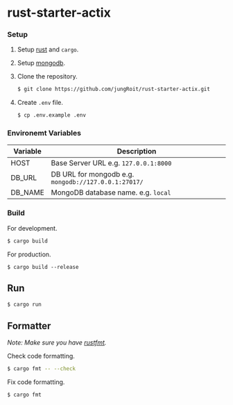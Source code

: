 # rust-starter-actix

### Setup
1. Setup [rust](https://www.rust-lang.org/tools/install) and `cargo`.
1. Setup [mongodb](https://docs.mongodb.com/manual/installation/).
1. Clone the repository.

    ```bash
    $ git clone https://github.com/jungRoit/rust-starter-actix.git
    ```

1. Create `.env` file.

    ```bash
    $ cp .env.example .env
    ```

### Environemt Variables

| Variable    | Description                                              |
| ----------- | -------------------------------------------------------- |
| HOST        | Base Server URL e.g. `127.0.0.1:8000`                    |
| DB_URL      | DB URL for mongodb e.g. `mongodb://127.0.0.1:27017/`     |
| DB_NAME     | MongoDB database name. e.g. `local`                      |

### Build

For development.

```bash
$ cargo build
```

For production.

```
$ cargo build --release
```

## Run
```bash
$ cargo run
```

## Formatter

*Note: Make sure you have [rustfmt](https://github.com/rust-lang/rustfmt).*

Check code formatting.

```bash
$ cargo fmt -- --check
```

Fix code formatting.

```bash
$ cargo fmt
```
